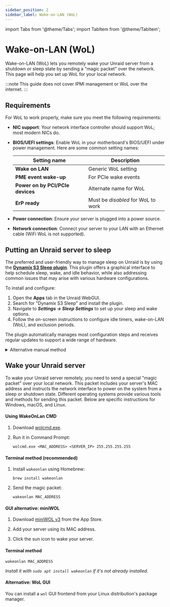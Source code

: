 ```yaml
---
sidebar_position: 2
sidebar_label: Wake-on-LAN (WoL)
---
```


import Tabs from '@theme/Tabs';
import TabItem from '@theme/TabItem';

# Wake-on-LAN (WoL)

Wake-on-LAN (WoL) lets you remotely wake your Unraid server from a shutdown or sleep state by sending a "magic packet" over the network. This page will help you set up WoL for your local network.

:::note
This guide does not cover IPMI management or WoL over the internet.
:::

## Requirements

For WoL to work properly, make sure you meet the following requirements:

- **NIC support**: Your network interface controller should support WoL; most modern NICs do.
  
- **BIOS/UEFI settings**: Enable WoL in your motherboard's BIOS/UEFI under power management. Here are some common setting names:
  
  | Setting name                     | Description                          |
  |----------------------------------|--------------------------------------|
  | **Wake on LAN**                  | Generic WoL setting                 |
  | **PME event wake-up**            | For PCIe wake events                |
  | **Power on by PCI/PCIe devices** | Alternate name for WoL              |
  | **ErP ready**                    | Must be *disabled* for WoL to work |

- **Power connection**: Ensure your server is plugged into a power source.
  
- **Network connection**: Connect your server to your LAN with an Ethernet cable (WiFi WoL is not supported).

## Putting an Unraid server to sleep

The preferred and user-friendly way to manage sleep on Unraid is by using the [**Dynamix S3 Sleep plugin**](https://unraid.net/community/apps/c/plugins/p3?srsltid=AfmBOorpfP2Psw_bCorklf-QVCUHvADYGsdbsAH-4CldU4V2hWgoO-09#r:~:text=%3E%3E-,Dynamix%20S3%20Sleep,-Dynamix%20Repository). This plugin offers a graphical interface to help schedule sleep, wake, and idle behavior, while also addressing common issues that may arise with various hardware configurations.

To install and configure:

1. Open the **Apps** tab in the Unraid WebGUI.
2. Search for "Dynamix S3 Sleep" and install the plugin.
3. Navigate to ***Settings → Sleep Settings*** to set up your sleep and wake options.
4. Follow the on-screen instructions to configure idle timers, wake-on-LAN (WoL), and exclusion periods.

The plugin automatically manages most configuration steps and receives regular updates to support a wide range of hardware.

<details>
<summary>Alternative manual method</summary>

If you want more control or need advanced customization, you can configure sleep and WoL settings through the command line. This method is recommended for advanced users.

:::caution
Not all hardware supports S3 sleep or WoL reliably. Some systems may experience issues entering sleep, fail to wake up correctly, or require additional BIOS/UEFI settings. Always test these features thoroughly before relying on them.
:::

To configure sleep manually:

1. Connect to your server using the WebGUI terminal or SSH.

2. Identify your primary network interface (usually `eth0`) by running the following command:

   ```
   ifconfig
   ```

   Note the MAC address (labelled as `ether`).

3. Enable WoL on the interface with this command:

   ```
   ethtool -s eth0 wol g
   ```

4. Put the server to sleep by entering this command:

   ```
   echo -n mem > /sys/power/state
   ```

:::caution Persistence
WoL settings configured manually are **not persistent** across reboots by default. To make them permanent:

1. Create a `go` file on your flash drive at `/boot/config/go`.
2. Add this line:

```
/sbin/ethtool -s eth0 wol g
```

:::

</details>

## Wake your Unraid server

To wake your Unraid server remotely, you need to send a special "magic packet" over your local network. This packet includes your server's MAC address and instructs the network interface to power on the system from a sleep or shutdown state. Different operating systems provide various tools and methods for sending this packet. Below are specific instructions for Windows, macOS, and Linux.

<Tabs>
<TabItem value="Windows" label="Windows">

<h4>Using WakeOnLan CMD</h4>

1. Download [wolcmd.exe](https://www.depicus.com/wake-on-lan/wake-on-lan-cmd).
  
2. Run it in Command Prompt:

   ```
   wolcmd.exe <MAC_ADDRESS> <SERVER_IP> 255.255.255.255
   ```

</TabItem>
<TabItem value="macOS" label="macOS">

<h4>Terminal method (recommended)</h4>

1. Install `wakeonlan` using Homebrew:
   ```
   brew install wakeonlan
   ```

2. Send the magic packet:

   ```
   wakeonlan MAC_ADDRESS
   ```

<h4>GUI alternative: miniWOL</h4>

1. Download [miniWOL v3](https://apps.apple.com/app/miniwol/id6474282023) from the App Store.
  
2. Add your server using its MAC address.
  
3. Click the sun icon to wake your server.

</TabItem>
<TabItem value="Linux" label="Linux">

<h4>Terminal method</h4>

   ```
   wakeonlan MAC_ADDRESS
   ```
   *Install it with `sudo apt install wakeonlan` if it's not already installed.*

<h4>Alternative: WoL GUI</h4>

You can install a `wol` GUI frontend from your Linux distribution's package manager.

</TabItem>
</Tabs>
